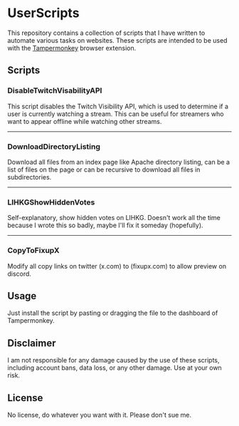 # UserScripts

This repository contains a collection of scripts that I have written to automate various tasks on websites. These
scripts are intended to be used with the [Tampermonkey](https://www.tampermonkey.net/) browser extension.

## Scripts

### DisableTwitchVisabilityAPI

This script disables the Twitch Visibility API, which is used to determine if a user is currently watching a stream.
This can be useful for streamers who want to appear offline while watching other streams.

---

### DownloadDirectoryListing

Download all files from an index page like Apache directory listing, can be a list of files on the page or can be
recursive to download all files in subdirectories.

---

### LIHKGShowHiddenVotes

Self-explanatory, show hidden votes on LIHKG. Doesn't work all the time because I wrote this so badly, maybe I'll fix it
someday (hopefully).

---

### CopyToFixupX
Modify all copy links on twitter (x.com) to (fixupx.com) to allow preview on discord.

## Usage

Just install the script by pasting or dragging the file to the dashboard of Tampermonkey.

## Disclaimer

I am not responsible for any damage caused by the use of these scripts, including account bans, data loss, or any other
damage. Use at your own risk.

## License

No license, do whatever you want with it. Please don't sue me.